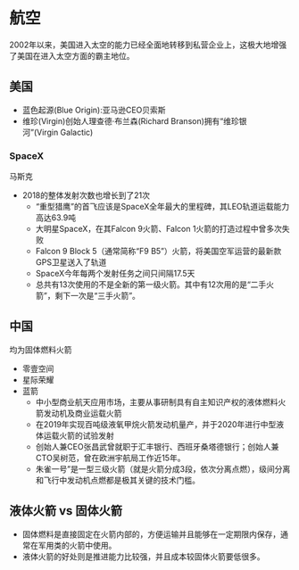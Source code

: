 # 航空

2002年以来，美国进入太空的能力已经全面地转移到私营企业上，这极大地增强了美国在进入太空方面的霸主地位。

## 美国

* 蓝色起源(Blue Origin):亚马逊CEO贝索斯
* 维珍(Virgin)创始人理查德·布兰森(Richard Branson)拥有“维珍银河”(Virgin Galactic)

### SpaceX

马斯克

* 2018的整体发射次数也增长到了21次
    - “重型猎鹰”的首飞应该是SpaceX全年最大的里程碑，其LEO轨道运载能力高达63.9吨
    - 大明星SpaceX，在其Falcon 9火箭、Falcon 1火箭的打造过程中曾多次失败
    * Falcon 9 Block 5（通常简称“F9 B5”）火箭，将美国空军运营的最新款GPS卫星送入了轨道
    * SpaceX今年每两个发射任务之间只间隔17.5天
    * 总共有13次使用的不是全新的第一级火箭。其中有12次用的是“二手火箭”，剩下一次是“三手火箭”。

## 中国

均为固体燃料火箭

* 零壹空间
* 星际荣耀
* 蓝箭
    - 中小型商业航天应用市场，主要从事研制具有自主知识产权的液体燃料火箭发动机及商业运载火箭
    - 在2019年实现百吨级液氧甲烷火箭发动机量产，并于2020年进行中型液体运载火箭的试验发射
    - 创始人兼CEO张昌武曾就职于汇丰银行、西班牙桑塔德银行；创始人兼CTO吴树范，曾在欧洲宇航局工作近15年。
    - 朱雀一号”是一型三级火箭（就是火箭分成3段，依次分离点燃），级间分离和飞行中发动机点燃都是极其关键的技术门槛。

## 液体火箭 vs 固体火箭

* 固体燃料是直接固定在火箭内部的，方便运输并且能够在一定期限内保存，通常在军用类的火箭中使用。
* 液体火箭的好处则是推进能力比较强，并且成本较固体火箭要低很多。
